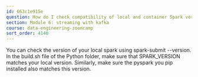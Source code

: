 ```yaml
---
id: 663c1e915e
question: How do I check compatibility of local and container Spark versions?
section: Module 6: streaming with kafka
course: data-engineering-zoomcamp
sort_order: 4140
---
```


You can check the version of your local spark using spark-submit --version. In the build.sh file of the Python folder, make sure that SPARK_VERSION matches your local version. Similarly, make sure the pyspark you pip installed also matches this version.

